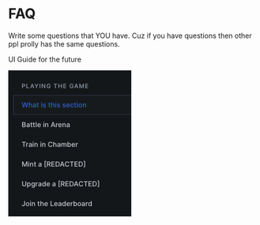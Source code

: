 # FAQ

Write some questions that YOU have. Cuz if you have questions then other ppl prolly has the same questions.&#x20;

UI Guide for the future

![](<../.gitbook/assets/Screen Shot 2022-01-20 at 8.51.55 PM.png>)

